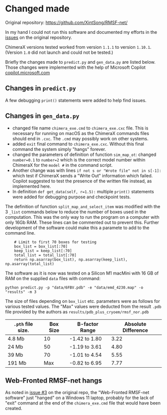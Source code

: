 # Changed made

Original repository: https://github.com/XintSong/RMSF-net/

In my hand I could not run this software and documented my efforts in the [issues](https://github.com/XintSong/RMSF-net/issues) on the original repository.

ChimeraX versions tested worked from version `1.1.1` to version `1.10.1`. (Version `1.0` did not launch and could not be tested.)

Briefly the changes made to `predict.py` and `gen_data.py` are listed below. Those changes were implemented with the help of Microsoft Copilot [copilot.microsoft.com](copilot.microsoft.com)

## Changes in `predict.py`
A few debugging `print()` statements were added to help find issues.

## Changes in `gen_data.py`

- changed file name `chimera_exe.cmd` to `chimera_exe.cxc` file. This is necessary for running on macOS as the ChimeraX commands files should end in `.cxc`. The `.cmd` may possibly work on other systems.
- added `exit` final command to `chimera_exe.cxc`. Without this final command the system simply "hangs" forever.  
- changed the parameters of definition of function `sim_map_ot`: changed `number=0.1` to `number=2` which is the correct model number within ChimeraX for the `model #` in the command script.  
- Another change was with lines `if not s or "Wrote file" not in s[-1]:` which test if ChimeraX sends a "Write Out" information which failed. Copilot suggested to test the presence of the written file instead, as implemented here.
- In definition `def get_data(self, r=1.5):` multiple `print()` statements were added for debugging purpose and checkpoint tests.

The definition of function `split_map_and_select_item` was modified with the 3 `_list` commands below to reduce the number of boxes used in the computation.
This was the only way to run the program on a computer with only 16Gb RAM. These lines can be commented out to prevent this. Further development of the software could make this a paramete to add to the command line.

```{python}
    # Limit to first 70 boxes for testing
    box_list = box_list[:70]
    keep_list = keep_list[:70]
    total_list = total_list[:70]
    return np.asarray(box_list), np.asarray(keep_list), np.asarray(total_list)
```

The software as it is now was tested on a Silicon M1 macMini with 16 GB of RAM on the supplied `data` files with command:

```{bash}
python predict.py -p "data/6FBV.pdb" -e "data/emd_4230.map" -o "results" -m 3 
```

The size of files depending on `box_list` etc. parameters were as follows for various tested values. The "Max" values were deducted from the result `.pdb` file provided by the authors as `results/pdb_plus_cryoem/rmsf_nor.pdb`

| `.pth` file size. | Box Size | B-factor Range | Absolute Difference |
|-------------------|----------|----------------|---------------------|
| 4.8 Mb            | 10       | -1.42 to 1.80  | 3.22                |
| 24 Mb             | 50       | -1.19 to 3.61  | 4.80                |
| 39 Mb             | 70       | -1.01 to 4.54  | 5.55                |
| 191 Mb            | Max      | -0.82 to 6.95  | 7.77                |

## Web-Fronted RMSF-net hangs
As noted in [issue #3](https://github.com/XintSong/RMSF-net/issues/3) on the original repo, the "Web-Fronted RMSF-net software" just "hanged" on a Windows 11 laptop, probably for the lack of "exit" command at the end of the `chimera_exe.cmd` file that would have been created.

